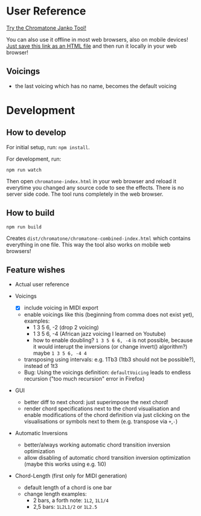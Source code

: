 User Reference
==============

[Try the Chromatone Janko Tool!](https://iostream.github.io/chromatone-helper/ "Chromatone Janko Tool by iostream")

You can also use it offline in most web browsers, also on mobile devices! [Just save this link as an HTML file](https://github.com/iostream/chromatone-helper/raw/master/dist/chromatone/chromatone-combined-index.html "Download the Chromatone Janko Tool") and then run it locally in your web browser!

Voicings
--------

* the last voicing which has no name, becomes the default voicing


Development
===========

How to develop
--------------

For initial setup, run: `npm install`.

For development, run:

```
npm run watch
```

Then open `chromatone-index.html` in your web browser and reload it everytime you changed any source code to see the effects. There is no server side code. The tool runs completely in the web browser.

How to build
------------

```
npm run build
```

Creates `dist/chromatone/chromatone-combined-index.html` which contains everything in one file. This way the tool also works on mobile web browsers!

Feature wishes
--------------
- Actual user reference
- Voicings
   * [x] include voicing in MIDI export
   * enable voicings like this (beginning from comma does not exist yet), examples:
      * 1 3 5 6, -2 (drop 2 voicing)
      * 1 3 5 6, -4 (African jazz voicing I learned on Youtube)
      * how to enable doubling? `1 3 5 6 6, -4` is not possible, because it would interupt the inversions (or change invert() algorithm?)
        maybe `1 3 5 6, -4 4`
   * transposing using intervals: e.g. 1Tb3 (1tb3 should not be possible?), instead of 1t3
   * Bug: Using the voicings definition: `defaultVoicing` leads to endless recursion ("too much recursion" error in Firefox)

- GUI
   * better diff to next chord: just superimpose the next chord!
   * render chord specifications next to the chord visualisation and enable modifications of the chord definition via just clicking on the visualisations or symbols next to them (e.g. transpose via `+`,`-`)

- Automatic Inversions
   * better/always working automatic chord transition inversion optimization
   * allow disabling of automatic chord transition inversion optimization (maybe this works using e.g. 1i0)
   
- Chord-Length (first only for MIDI generation)
   * default length of a chord is one bar
   * change length examples: 
      * 2 bars, a forth note: `1L2`, `1L1/4`
      * 2,5 bars: `1L2L1/2` or `1L2.5`
      
